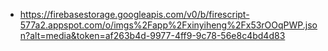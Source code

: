 - https://firebasestorage.googleapis.com/v0/b/firescript-577a2.appspot.com/o/imgs%2Fapp%2Fxinyiheng%2Fx53rOOqPWP.json?alt=media&token=af263b4d-9977-4ff9-9c78-56e8c4bd4d83
